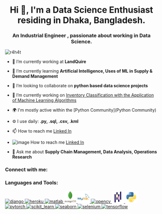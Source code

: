 <h1 align="center">Hi 👋, I'm a Data Science Enthusiast residing in Dhaka, Bangladesh.</h1>
<h3 align="center">An Industrial Engineer , passionate about working in Data Science.</h3>

<p align="left"> <img src="https://komarev.com/ghpvc/?username=r4h4t&label=Profile%20views&color=0e75b6&style=flat" alt="r4h4t" /> </p>

- 🏢 I’m currently working at **LandQuire**

- 🌱 I’m currently learning **Artificial Intelligence, Uses of ML in Supply & Demand Management**

- 👯 I’m looking to collaborate on **python based data science projects**

- 🔭 I’m currently working on [Inventory Classification with the Application of Machine Learning Algorithms](https://drive.google.com/file/d/1162ciEtIbzpucsc0vZN01ZkvzAlbh3y3/view?usp=sharing)

- 🌍 I'm mostly active within the [Python Community](Python Community)

- ⚙️ I use daily: **.py, .sql, .csv, .kml**

- 📫 How to reach me [Linked In](https://www.linkedin.com/in/r4h4t/)

- ![image](https://user-images.githubusercontent.com/41548781/203102379-c11dc464-ecd6-459a-867d-d93d2c81827a.png) How to reach me [Linked In](https://www.linkedin.com/in/r4h4t/)

- 💬 Ask me about **Supply Chain Management, Data Analysis, Operations Research**

<h3 align="left">Connect with me:</h3>
<p align="left">
</p>

<h3 align="left">Languages and Tools:</h3>
<p align="left"> <a href="https://www.djangoproject.com/" target="_blank" rel="noreferrer"> <img src="https://cdn.worldvectorlogo.com/logos/django.svg" alt="django" width="40" height="40"/> </a> <a href="https://heroku.com" target="_blank" rel="noreferrer"> <img src="https://www.vectorlogo.zone/logos/heroku/heroku-icon.svg" alt="heroku" width="40" height="40"/> </a> <a href="https://www.mathworks.com/" target="_blank" rel="noreferrer"> <img src="https://upload.wikimedia.org/wikipedia/commons/2/21/Matlab_Logo.png" alt="matlab" width="40" height="40"/> </a> <a href="https://www.mongodb.com/" target="_blank" rel="noreferrer"> <img src="https://raw.githubusercontent.com/devicons/devicon/master/icons/mongodb/mongodb-original-wordmark.svg" alt="mongodb" width="40" height="40"/> </a> <a href="https://www.mysql.com/" target="_blank" rel="noreferrer"> <img src="https://raw.githubusercontent.com/devicons/devicon/master/icons/mysql/mysql-original-wordmark.svg" alt="mysql" width="40" height="40"/> </a> <a href="https://opencv.org/" target="_blank" rel="noreferrer"> <img src="https://www.vectorlogo.zone/logos/opencv/opencv-icon.svg" alt="opencv" width="40" height="40"/> </a> <a href="https://pandas.pydata.org/" target="_blank" rel="noreferrer"> <img src="https://raw.githubusercontent.com/devicons/devicon/2ae2a900d2f041da66e950e4d48052658d850630/icons/pandas/pandas-original.svg" alt="pandas" width="40" height="40"/> </a> <a href="https://www.python.org" target="_blank" rel="noreferrer"> <img src="https://raw.githubusercontent.com/devicons/devicon/master/icons/python/python-original.svg" alt="python" width="40" height="40"/> </a> <a href="https://pytorch.org/" target="_blank" rel="noreferrer"> <img src="https://www.vectorlogo.zone/logos/pytorch/pytorch-icon.svg" alt="pytorch" width="40" height="40"/> </a> <a href="https://scikit-learn.org/" target="_blank" rel="noreferrer"> <img src="https://upload.wikimedia.org/wikipedia/commons/0/05/Scikit_learn_logo_small.svg" alt="scikit_learn" width="40" height="40"/> </a> <a href="https://seaborn.pydata.org/" target="_blank" rel="noreferrer"> <img src="https://seaborn.pydata.org/_images/logo-mark-lightbg.svg" alt="seaborn" width="40" height="40"/> </a> <a href="https://www.selenium.dev" target="_blank" rel="noreferrer"> <img src="https://raw.githubusercontent.com/detain/svg-logos/780f25886640cef088af994181646db2f6b1a3f8/svg/selenium-logo.svg" alt="selenium" width="40" height="40"/> </a> <a href="https://www.tensorflow.org" target="_blank" rel="noreferrer"> <img src="https://www.vectorlogo.zone/logos/tensorflow/tensorflow-icon.svg" alt="tensorflow" width="40" height="40"/> </a> </p>
